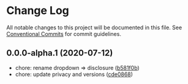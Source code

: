 # Change Log

All notable changes to this project will be documented in this file.
See [Conventional Commits](https://conventionalcommits.org) for commit guidelines.

## 0.0.0-alpha.1 (2020-07-12)

* chore: rename dropdown => disclosure ([b581f0b](https://github.com/danielmatthew/a11y-patterns/commit/b581f0b))
* chore: update privacy and versions ([cde0868](https://github.com/danielmatthew/a11y-patterns/commit/cde0868))
